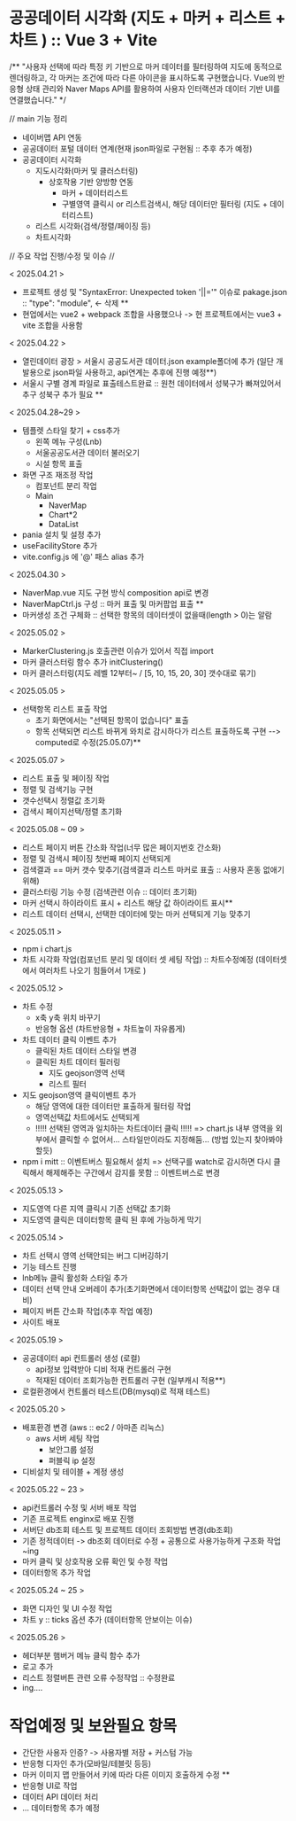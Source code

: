 # 공공데이터 시각화 (지도 + 마커 + 리스트 + 차트 ) :: Vue 3 + Vite

/**
    "사용자 선택에 따라 특정 키 기반으로 마커 데이터를 필터링하여 지도에 동적으로 렌더링하고, 각 마커는 조건에 따라 다른 아이콘을 표시하도록 구현했습니다. Vue의 반응형 상태 관리와 Naver Maps API를 활용하여 사용자 인터랙션과 데이터 기반 UI를 연결했습니다."
 */

// main 기능 정리
- 네이버맵 API 연동
- 공공데이터 포털 데이터 연계(현재 json파일로 구현됨 :: 추후 추가 예정)
- 공공데이터 시각화
    - 지도시각화(마커 및 클러스터링)
        - 상호작용 기반 양방향 연동
            - 마커 + 데이터리스트
            - 구별영역 클릭시 or 리스트검색시, 해당 데이터만 필터링 (지도 + 데이터리스트)
    - 리스트 시각화(검색/정렬/페이징 등)
    - 차트시각화


// 주요 작업 진행/수정 및 이슈 //

< 2025.04.21 >
- 프로젝트 생성 및 "SyntaxError: Unexpected token '||='" 이슈로 pakage.json :: "type": "module", ← 삭제 **
- 현업에서는 vue2 + webpack 조합을 사용했으나 -> 현 프로젝트에서는 vue3 + vite 조합을 사용함

< 2025.04.22 >
- 열린데이터 광장 > 서울시 공공도서관 데이터.json example폴더에 추가 (일단 개발용으로 json파일 사용하고, api연계는 추후에 진행 예정**)
- 서울시 구별 경계 파일로 표출테스트완료 :: 원천 데이터에서 성북구가 빠져있어서 추구 성북구 추가 필요 **

< 2025.04.28~29 >
- 템플렛 스타일 찾기 + css추가
    - 왼쪽 메뉴 구성(Lnb)
    - 서울공공도서관 데이터 불러오기
    - 시설 항목 표출
- 화면 구조 재조정 작업
    - 컴포넌트 분리 작업
    - Main
        - NaverMap
        - Chart*2
        - DataList
- pania 설치 및 설정 추가
- useFacilityStore 추가
- vite.config.js 에 '@' 패스 alias 추가

< 2025.04.30 >
- NaverMap.vue 지도 구현 방식 composition api로 변경
- NaverMapCtrl.js 구성 :: 마커 표출 및 마커팝업 표출 **
- 마커생성 조건 구체화 :: 선택한 항목의 데이터셋이 없을때(length > 0)는 알람

< 2025.05.02 >
- MarkerClustering.js 호출관련 이슈가 있어서 직접 import
- 마커 클러스터링 함수 추가 initClustering()
- 마커 클러스터링(지도 레벨 12부터~ / [5, 10, 15, 20, 30] 갯수대로 묶기)

< 2025.05.05 >
- 선택항목 리스트 표출 작업
    - 초기 화면에서는 "선택된 항목이 없습니다" 표출
    - 항목 선택되면 리스트 바뀌게 와치로 감시하다가 리스트 표출하도록 구현 --> computed로 수정(25.05.07)**

< 2025.05.07 >
- 리스트 표출 및 페이징 작업
- 정렬 및 검색기능 구현
- 갯수선택시 정렬값 초기화
- 검색시 페이지선택/정렬 초기화

< 2025.05.08 ~ 09 >
- 리스트 페이지 버튼 간소화 작업(너무 많은 페이지번호 간소화)
- 정렬 및 검색시 페이징 첫번째 페이지 선택되게
- 검색결과 == 마커 갯수 맞추기(검색결과 리스트 마커로 표출 :: 사용자 혼동 없애기 위해)
- 클러스터링 기능 수정 (검색관련 이슈 :: 데이터 초기화)
- 마커 선택시 하이라이트 표시 + 리스트 해당 값 하이라이트 표시**
- 리스트 데이터 선택시, 선택한 데이터에 맞는 마커 선택되게 기능 맞추기

< 2025.05.11 >
- npm i chart.js
- 차트 시각화 작업(컴포넌트 분리 및 데이터 셋 세팅 작업) :: 차트수정예정 (데이터셋에서 여러차트 나오기 힘들어서 1개로 )

< 2025.05.12 >
- 차트 수정
    - x축 y축 위치 바꾸기
    - 반응형 옵션 (차트반응형 + 차트높이 자유롭게)
- 차트 데이터 클릭 이벤트 추가
    - 클릭된 차트 데이터 스타일 변경
    - 클릭된 차트 데이터 필러링 
        - 지도 geojson영역 선택
        - 리스트 필터
- 지도 geojson영역 클릭이벤트 추가
    - 해당 영역에 대한 데이터만 표출하게 필터링 작업
    - 영역선택값 차트에서도 선택되게
    - !!!!! 선택된 영역과 일치하는 차트데이터 클릭 !!!!!
        => chart.js 내부 영역을 외부에서 클릭할 수 없어서... 스타일만이라도 지정해둠... (방법 있는지 찾아봐야할듯)
- npm i mitt :: 이벤트버스 필요해서 설치
    => 선택구를 watch로 감시하면 다시 클릭해서 해제해주는 구간에서 감지를 못함 :: 이벤트버스로 변경

< 2025.05.13 >
- 지도영역 다른 지역 클릭시 기존 선택값 초기화
- 지도영역 클릭은 데이터항목 클릭 된 후에 가능하게 막기

< 2025.05.14 >
- 차트 선택시 영역 선택안되는 버그 디버깅하기
- 기능 테스트 진행 
- lnb메뉴 클릭 활성화 스타일 추가
- 데이터 선택 안내 오버레이 추가(초기화면에서 데이터항목 선택값이 없는 경우 대비)
- 페이지 버튼 간소화 작업(추후 작업 예정)
- 사이트 배포

< 2025.05.19 >
- 공공데이터 api 컨트롤러 생성 (로컬)
    - api정보 입력받아 디비 적재 컨트롤러 구현
    - 적재된 데이터 조회가능한 컨트롤러 구현 (일부캐시 적용**)
- 로컬환경에서 컨트롤러 테스트(DB(mysql)로 적재 테스트)

< 2025.05.20 >
- 배포환경 변경 (aws :: ec2 / 아마존 리눅스)
    - aws 서버 세팅 작업
        - 보안그룹 설정  
        - 퍼블릭 ip 설정
- 디비설치 및 테이블 + 계정 생성 
    
< 2025.05.22 ~ 23 >
- api컨트롤러 수정 및 서버 배포 작업
- 기존 프로젝트 enginx로 배포 진행
- 서버단 db조회 테스트 및 프로젝트 데이터 조회방법 변경(db조회)
- 기존 정적데이터 -> db조회 데이터로 수정 + 공통으로 사용가능하게 구조화 작업 ~ing
- 마커 클릭 및 상호작용 오류 확인 및 수정 작업
- 데이터항목 추가 작업

< 2025.05.24 ~ 25 >
- 화면 디자인 및 UI 수정 작업
- 차트 y :: ticks 옵션 추가 (데이터항목 안보이는 이슈)

< 2025.05.26 >
- 헤더부분 햄버거 메뉴 클릭 함수 추가
- 로고 추가
- 리스트 정렬버튼 관련 오류 수정작업 :: 수정완료
- ing....


# 작업예정 및 보완필요 항목 #
+ 간단한 사용자 인증? -> 사용자별 저장 + 커스텀 가능
+ 반응형 디자인 추가(모바일/테블릿 등등)
+ 마커 이미지 맵 만들어서 키에 따라 다른 이미지 호출하게 수정 **
+ 반응형 UI로 작업
+ 데이터 API 데이터 처리 
+ ... 데이터항목 추가 예정
